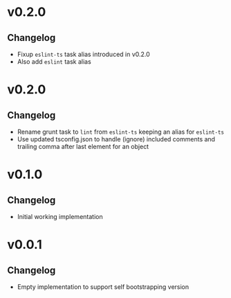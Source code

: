 
# v0.2.0

## Changelog

- Fixup ```eslint-ts``` task alias introduced in v0.2.0
- Also add ```eslint``` task alias

# v0.2.0

## Changelog

- Rename grunt task to ```lint``` from ```eslint-ts``` keeping an alias for ```eslint-ts```
- Use updated tsconfig.json to handle (ignore) included comments and trailing comma after last element for an object

# v0.1.0

## Changelog

- Initial working implementation

# v0.0.1

## Changelog

- Empty implementation to support self bootstrapping version